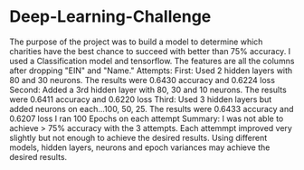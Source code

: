 # Deep-Learning-Challenge
The purpose of the project was to build a model to determine which charities have the best chance to succeed with better than 75% accuracy.
I used a Classification model and tensorflow.
The features are all the columns after dropping "EIN" and "Name."
Attempts:
  First: Used 2 hidden layers with 80 and 30 neurons. The results were 0.6430 accuracy and 0.6224 loss
  Second: Added a 3rd hidden layer with 80, 30 and 10 neurons. The results were 0.6411 accuracy and 0.6220 loss
  Third: Used 3 hidden layers but added neurons on each...100, 50, 25. The results were 0.6433 accuracy and 0.6207 loss
  I ran 100 Epochs on each attempt
Summary:
  I was not able to achieve > 75% accuracy with the 3 attempts. Each attemmpt improved very slightly but not enough to achieve the desired results. 
  Using different models, hidden layers, neurons and epoch variances may achieve the desired results.
